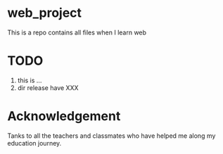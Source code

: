 # web_project

This is a repo contains all files when I learn web

# TODO

1. this is ...
2. dir release have XXX

# Acknowledgement

Tanks to all the teachers and classmates who have helped me along my education journey. 
